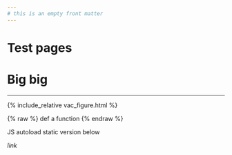 ```yaml
---
# this is an empty front matter
---
```


# Test pages

# Big big
---

{% include_relative vac_figure.html %}

{% raw %}
def a function
{% endraw %}

JS autoload static version below


<script src="fig_embeds/vac" id="2963d9eb-2118-436a-a020-12481cd48aaf"></script>


_link_



